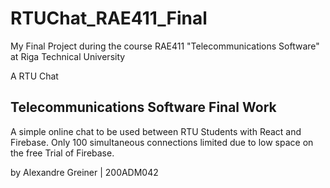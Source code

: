# RTUChat_RAE411_Final
My Final Project during the course RAE411 "Telecommunications Software" at Riga Technical University 

A RTU Chat
## Telecommunications Software Final Work

A simple online chat to be used between RTU Students with React and Firebase. 
Only 100 simultaneous connections limited due to low space on the free Trial of Firebase.

by Alexandre Greiner | 200ADM042
